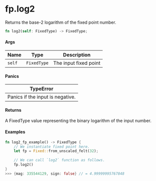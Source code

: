 # fp.log2

Returns the base-2 logarithm of the fixed point number.

```rust
fn log2(self: FixedType) -> FixedType;
```

#### Args

| Name   | Type        | Description           |
| ------ | ----------- | --------------------- |
| `self` | `FixedType` | The input fixed point |

#### Panics

| TypeError                        |
| -------------------------------- |
| Panics if the input is negative. |

#### Returns

A FixedType value representing the binary logarithm of the input number.

#### Examples

```rust
fn log2_fp_example() -> FixedType {
    // We instantiate fixed point here.
    let fp = Fixed::from_unscaled_felt(32);
    
    // We can call `log2` function as follows.
    fp.log2()
}
>>> {mag: 335544129, sign: false} // = 4.99999995767848
```
